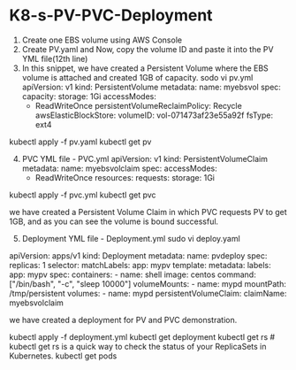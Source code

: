 # K8-s-PV-PVC-Deployment
1. Create one EBS volume using AWS Console
2. Create PV.yaml and Now, copy the volume ID and paste it into the PV YML file(12th line) 
3. In this snippet, we have created a Persistent Volume where the EBS volume is attached and 
created 1GB of capacity.
sodo vi pv.yml
apiVersion: v1
kind: PersistentVolume
metadata:
  name: myebsvol
spec:
  capacity:
    storage: 1Gi
  accessModes:
    - ReadWriteOnce
  persistentVolumeReclaimPolicy: Recycle
  awsElasticBlockStore:
    volumeID: vol-071473af23e55a92f
    fsType: ext4

kubectl apply -f pv.yaml
kubectl get pv

4. PVC YML file - PVC.yml
apiVersion: v1
kind: PersistentVolumeClaim
metadata:
  name: myebsvolclaim
spec:
  accessModes:
    - ReadWriteOnce
  resources:
    requests:
      storage: 1Gi

kubectl apply -f pvc.yml
kubectl get pvc

 we have created a Persistent Volume Claim in which PVC requests PV to get 
1GB, and as you can see the volume is bound successful. 

5. Deployment YML file - Deployment.yml
   sudo vi deploy.yaml

apiVersion: apps/v1
kind: Deployment
metadata:
  name: pvdeploy
spec:
  replicas: 1
  selector:
    matchLabels:
      app: mypv
  template:
    metadata:
      labels:
        app: mypv
    spec:
      containers:
      - name: shell
        image: centos
        command: ["/bin/bash", "-c", "sleep 10000"]
        volumeMounts:
        - name: mypd
          mountPath: /tmp/persistent
      volumes:
      - name: mypd
        persistentVolumeClaim:
          claimName: myebsvolclaim


we have created a deployment for PV and PVC demonstration.

kubectl apply -f deployment.yml
kubectl get deployment
kubectl get rs   #  kubectl get rs is a quick way to check the status of your ReplicaSets in Kubernetes.
kubectl get pods





